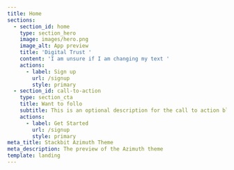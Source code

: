 ```yaml
---
title: Home
sections:
  - section_id: home
    type: section_hero
    image: images/hero.png
    image_alt: App preview
    title: 'Digital Trust '
    content: 'I am unsure if I am changing my text '
    actions:
      - label: Sign up
        url: /signup
        style: primary
  - section_id: call-to-action
    type: section_cta
    title: Want to follo
    subtitle: This is an optional description for the call to action block.
    actions:
      - label: Get Started
        url: /signup
        style: primary
meta_title: Stackbit Azimuth Theme
meta_description: The preview of the Azimuth theme
template: landing
---
```

